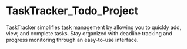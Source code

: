 # TaskTracker_Todo_Project


TaskTracker simplifies task management by allowing you to quickly add, view, and complete tasks. Stay organized with deadline tracking and progress monitoring through an easy-to-use interface.
 
 
